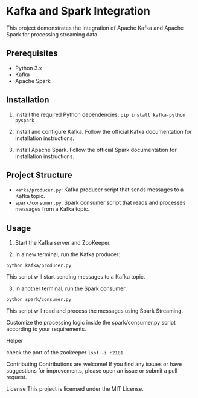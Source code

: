 # Kafka and Spark Integration

This project demonstrates the integration of Apache Kafka and Apache Spark for processing streaming data.

## Prerequisites

- Python 3.x
- Kafka
- Apache Spark

## Installation

1. Install the required Python dependencies:
```pip install kafka-python pyspark```

2. Install and configure Kafka. Follow the official Kafka documentation for installation instructions.

3. Install Apache Spark. Follow the official Spark documentation for installation instructions.

## Project Structure

- `kafka/producer.py`: Kafka producer script that sends messages to a Kafka topic.
- `spark/consumer.py`: Spark consumer script that reads and processes messages from a Kafka topic.

## Usage

1. Start the Kafka server and ZooKeeper.

2. In a new terminal, run the Kafka producer:
```shell
python kafka/producer.py
```
This script will start sending messages to a Kafka topic.

3. In another terminal, run the Spark consumer:
```shell
python spark/consumer.py
```

This script will read and process the messages using Spark Streaming.

Customize the processing logic inside the spark/consumer.py script according to your requirements.

Helper

check the port of the zookeeper
```lsof -i :2181```

Contributing
Contributions are welcome! If you find any issues or have suggestions for improvements, please open an issue or submit a pull request.

License
This project is licensed under the MIT License.